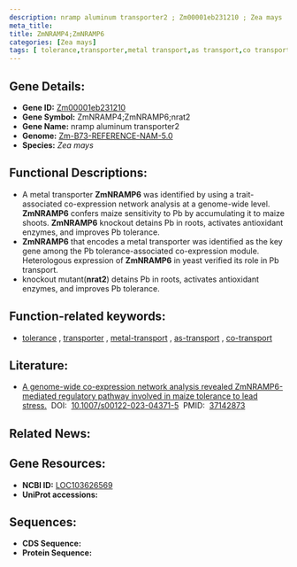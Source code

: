 ```yaml
---
description: nramp aluminum transporter2 ; Zm00001eb231210 ; Zea mays
meta_title:
title: ZmNRAMP4;ZmNRAMP6
categories: [Zea mays]
tags: [ tolerance,transporter,metal transport,as transport,co transport ]
---
```


## Gene Details:
- **Gene ID:**	[Zm00001eb231210](https://www.maizegdb.org/gene_center/gene/Zm00001eb231210)
- **Gene Symbol:** ZmNRAMP4;ZmNRAMP6;nrat2
- **Gene Name:** nramp aluminum transporter2
- **Genome:** [Zm-B73-REFERENCE-NAM-5.0](https://www.maizegdb.org/genome/assembly/Zm-B73-REFERENCE-NAM-5.0)
- **Species:** *Zea mays*

## Functional Descriptions:
   - A metal transporter **ZmNRAMP6** was identified by using a trait-associated co-expression network analysis at a genome-wide level. **ZmNRAMP6** confers maize sensitivity to Pb by accumulating it to maize shoots. **ZmNRAMP6** knockout detains Pb in roots, activates antioxidant enzymes, and improves Pb tolerance.
   - **ZmNRAMP6** that encodes a metal transporter was identified as the key gene among the Pb tolerance-associated co-expression module. Heterologous expression of **ZmNRAMP6** in yeast verified its role in Pb transport.
   - knockout mutant(**nrat2**) detains Pb in roots, activates antioxidant enzymes, and improves Pb tolerance.

## Function-related keywords:
- [tolerance](/tags/tolerance/)&nbsp;,&nbsp;[transporter](/tags/transporter/)&nbsp;,&nbsp;[metal-transport](/tags/metal-transport/)&nbsp;,&nbsp;[as-transport](/tags/as-transport/)&nbsp;,&nbsp;[co-transport](/tags/co-transport/)

## Literature:
   - [A genome-wide co-expression network analysis revealed ZmNRAMP6-mediated regulatory pathway involved in maize tolerance to lead stress.]( https://link.springer.com/article/10.1007/s00122-023-04371-5)&nbsp;&nbsp;DOI:&nbsp;&nbsp;[10.1007/s00122-023-04371-5](https://link.springer.com/article/10.1007/s00122-023-04371-5)&nbsp;&nbsp;PMID:&nbsp;&nbsp;[37142873](https://pubmed.ncbi.nlm.nih.gov/37142873/)

## Related News:

## Gene Resources:
- **NCBI ID:**  [LOC103626569](https://www.ncbi.nlm.nih.gov/gene/?term=LOC103626569)
- **UniProt accessions:** [](https://www.uniprot.org/uniprotkb//entry)



## Sequences:
- **CDS Sequence:**
- **Protein Sequence:**
